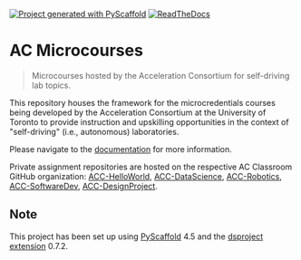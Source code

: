 [![Project generated with PyScaffold](https://img.shields.io/badge/-PyScaffold-005CA0?logo=pyscaffold)](https://pyscaffold.org/)
[![ReadTheDocs](https://readthedocs.org/projects/ac-microcourses/badge/?version=latest)](https://ac-microcourses.readthedocs.io)
<!-- These are examples of badges you might also want to add to your README. Update the URLs accordingly.
[![Built Status](https://api.cirrus-ci.com/github/<USER>/ac-microcourses.svg?branch=main)](https://cirrus-ci.com/github/<USER>/ac-microcourses)
[![Coveralls](https://img.shields.io/coveralls/github/<USER>/ac-microcourses/main.svg)](https://coveralls.io/r/<USER>/ac-microcourses)
[![PyPI-Server](https://img.shields.io/pypi/v/ac-microcourses.svg)](https://pypi.org/project/ac-microcourses/)
[![Conda-Forge](https://img.shields.io/conda/vn/conda-forge/ac-microcourses.svg)](https://anaconda.org/conda-forge/ac-microcourses)
[![Monthly Downloads](https://pepy.tech/badge/ac-microcourses/month)](https://pepy.tech/project/ac-microcourses)
[![Twitter](https://img.shields.io/twitter/url/http/shields.io.svg?style=social&label=Twitter)](https://twitter.com/ac-microcourses)
-->

# AC Microcourses

> Microcourses hosted by the Acceleration Consortium for self-driving lab topics.

This repository houses the framework for the microcredentials courses being developed by the Acceleration Consortium at the University of Toronto to provide instruction and upskilling opportunities in the context of "self-driving" (i.e., autonomous) laboratories.

Please navigate to the [documentation](https://ac-microcourses.readthedocs.io/) for more information.

Private assignment repositories are hosted on the respective AC Classroom GitHub organization: [ACC-HelloWorld](https://github.com/ACC-HelloWorld), [ACC-DataScience](https://github.com/ACC-DataScience), [ACC-Robotics](https://github.com/ACC-Robotics), [ACC-SoftwareDev](https://github.com/ACC-SoftwareDev), [ACC-DesignProject](https://github.com/ACC-DesignProject).

## Note

This project has been set up using [PyScaffold] 4.5 and the [dsproject extension] 0.7.2.

[conda]: https://docs.conda.io/
[pre-commit]: https://pre-commit.com/
[Jupyter]: https://jupyter.org/
[nbstripout]: https://github.com/kynan/nbstripout
[Google style]: http://google.github.io/styleguide/pyguide.html#38-comments-and-docstrings
[PyScaffold]: https://pyscaffold.org/
[dsproject extension]: https://github.com/pyscaffold/pyscaffoldext-dsproject
